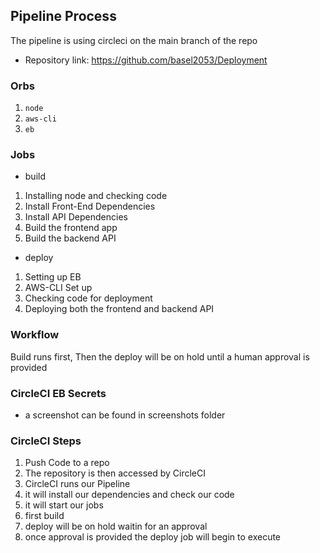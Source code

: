## Pipeline Process

The pipeline is using circleci on the main branch of the repo

- Repository link: <https://github.com/basel2053/Deployment>

### Orbs

1. `node`
2. `aws-cli`
3. `eb`

### Jobs

- build

1. Installing node and checking code
2. Install Front-End Dependencies
3. Install API Dependencies
4. Build the frontend app
5. Build the backend API

- deploy

1. Setting up EB
2. AWS-CLI Set up
3. Checking code for deployment
4. Deploying both the frontend and backend API

### Workflow

Build runs first, Then the deploy will be on hold until a human approval is provided

### CircleCI EB Secrets

- a screenshot can be found in screenshots folder

### CircleCI Steps

1. Push Code to a repo
2. The repository is then accessed by CircleCI
3. CircleCI runs our Pipeline
4. it will install our dependencies and check our code
5. it will start our jobs
6. first build
7. deploy will be on hold waitin for an approval
8. once approval is provided the deploy job will begin to execute
